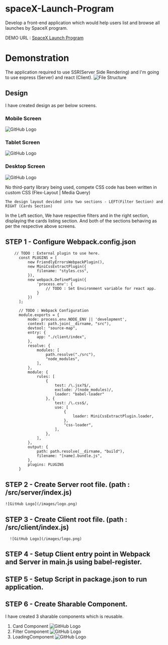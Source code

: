 # spaceX-Launch-Program
Develop a front-end application which would help users list and browse all launches by SpaceX program.


DEMO URL : [SpaceX Launch Program](https://space-launch-program-app.herokuapp.com)

# Demonstration 

  The application required to use SSR(Server Side Rendering) and I'm going to use express (Server) and react (Client).
  ![File Structure](/images/logo.png)

## Design 

I have created design as per below screens.

### Mobile Screen
![GitHub Logo](/images/logo.png)
### Tablet Screen
![GitHub Logo](/images/logo.png)
### Desktop Screen
![GitHub Logo](/images/logo.png)

No third-party library being used, compete CSS code has been written in custom CSS (Flex-Layout | Media Query) 

    The design layout devided into two sections - LEFT(Filter Section) and RIGHT (Cards Section)

In the Left section, We have respective filters and in the right section, displaying the cards listing section.
And both of the sections behaving as per the respective above screens.

  ## STEP 1 - Configure Webpack.config.json
  
  
        // TODO : External plugin to use here.
          const PLUGINS = [
              new FriendlyErrorsWebpackPlugin(),
              new MiniCssExtractPlugin({
                  filename: "styles.css",
              }),
              new webpack.DefinePlugin({
                  'process.env': {
                      // TODO : Set Environment variable for react app.
                  }
              })
          ];

          // TODO : Webpack Configuration  
          module.exports = {
              mode: process.env.NODE_ENV || 'development',
              context: path.join(__dirname, "src"),
              devtool: "source-map",
              entry: {
                  app: "./client/index",
              },
              resolve: {
                  modules: [
                      path.resolve("./src"),
                      "node_modules",
                  ],
              },
              module: {
                  rules: [
                      {
                          test: /\.jsx?$/,
                          exclude: /(node_modules)/,
                          loader: "babel-loader"
                      }, {
                          test: /\.css$/,
                          use: [
                              {
                                  loader: MiniCssExtractPlugin.loader,
                              },
                              "css-loader",
                          ],
                      },
                  ],
              },
              output: {
                  path: path.resolve(__dirname, "build"),
                  filename: "[name].bundle.js",
              },
              plugins: PLUGINS
          }
     



 ## STEP 2 - Create Server root file. (path : /src/server/index.js)
    ![GitHub Logo](/images/logo.png)
  
  ## STEP 3 - Create Client root file. (path : /src/client/index.js)
      ![GitHub Logo](/images/logo.png)
      
  ## STEP 4 - Setup Client entry point in Webpack and Server in main.js using babel-register.
  
  ## STEP 5 - Setup Script in package.json to run application.
     
  ## STEP 6 -  Create Sharable Component.

  I have created 3 sharable components which is reusable.

  1. Card Component
  ![GitHub Logo](/images/logo.png)
  1. Filter Component
  ![GitHub Logo](/images/logo.png)
  1. LoadingComponent
  ![GitHub Logo](/images/logo.png)
    


  
